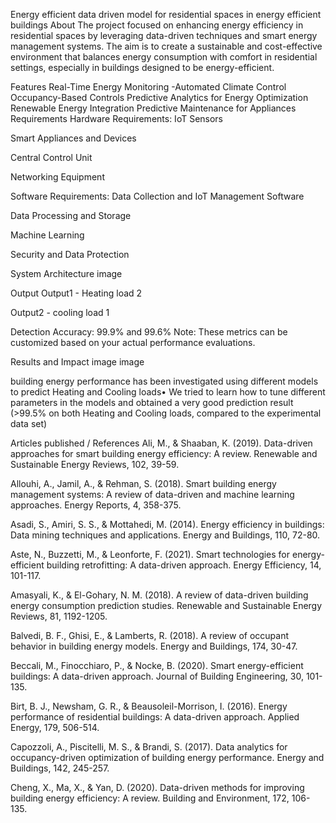Energy efficient data driven model for residential spaces in energy efficient buildings
About
The project focused on enhancing energy efficiency in residential spaces by leveraging data-driven techniques and smart energy management systems. The aim is to create a sustainable and cost-effective environment that balances energy consumption with comfort in residential settings, especially in buildings designed to be energy-efficient.

Features
Real-Time Energy Monitoring -Automated Climate Control
Occupancy-Based Controls
Predictive Analytics for Energy Optimization
Renewable Energy Integration
Predictive Maintenance for Appliances
Requirements
Hardware Requirements:
IoT Sensors

Smart Appliances and Devices

Central Control Unit

Networking Equipment

Software Requirements:
Data Collection and IoT Management Software

Data Processing and Storage

Machine Learning

Security and Data Protection

System Architecture
image

Output
Output1 - Heating load
2

Output2 - cooling load
1

Detection Accuracy: 99.9% and 99.6% Note: These metrics can be customized based on your actual performance evaluations.

Results and Impact
image image

building energy performance has been investigated using different models to predict Heating and Cooling loads• We tried to learn how to tune different parameters in the models and obtained a very good prediction result (>99.5% on both Heating and Cooling loads, compared to the experimental data set)

Articles published / References
Ali, M., & Shaaban, K. (2019). Data-driven approaches for smart building energy efficiency: A review. Renewable and Sustainable Energy Reviews, 102, 39-59.

Allouhi, A., Jamil, A., & Rehman, S. (2018). Smart building energy management systems: A review of data-driven and machine learning approaches. Energy Reports, 4, 358-375.

Asadi, S., Amiri, S. S., & Mottahedi, M. (2014). Energy efficiency in buildings: Data mining techniques and applications. Energy and Buildings, 110, 72-80.

Aste, N., Buzzetti, M., & Leonforte, F. (2021). Smart technologies for energy-efficient building retrofitting: A data-driven approach. Energy Efficiency, 14, 101-117.

Amasyali, K., & El-Gohary, N. M. (2018). A review of data-driven building energy consumption prediction studies. Renewable and Sustainable Energy Reviews, 81, 1192-1205.

Balvedi, B. F., Ghisi, E., & Lamberts, R. (2018). A review of occupant behavior in building energy models. Energy and Buildings, 174, 30-47.

Beccali, M., Finocchiaro, P., & Nocke, B. (2020). Smart energy-efficient buildings: A data-driven approach. Journal of Building Engineering, 30, 101-135.

Birt, B. J., Newsham, G. R., & Beausoleil-Morrison, I. (2016). Energy performance of residential buildings: A data-driven approach. Applied Energy, 179, 506-514.

Capozzoli, A., Piscitelli, M. S., & Brandi, S. (2017). Data analytics for occupancy-driven optimization of building energy performance. Energy and Buildings, 142, 245-257.

Cheng, X., Ma, X., & Yan, D. (2020). Data-driven methods for improving building energy efficiency: A review. Building and Environment, 172, 106-135.
